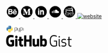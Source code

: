 <a href="https://www.behance.net/fernandocelmer" target="_blank">
	<img src="https://github.com/FernandoCelmer/FernandoCelmer/blob/master/img/icons/icon-behance.png" 
	alt="behance" class="w3-hover-opacity" width="35" height="35" title="Behance">
</a>
	
<a href="https://medium.com/@fernandocelmer" target="_blank">
	<img src="https://github.com/FernandoCelmer/FernandoCelmer/blob/master/img/icons/icon-medium.png" 
	alt="medium" class="w3-hover-opacity" width="35" height="35" title="Medium">
</a>
	
<a href="https://www.linkedin.com/in/fernando-celmer/" target="_blank">
	<img src="https://github.com/FernandoCelmer/FernandoCelmer/blob/master/img/icons/icon-linkedin.png" 
	alt="linkedin" class="w3-hover-opacity" width="35" height="35" title="Linkedin">
</a>
	
<a href="http://www.fernandocelmer.com/img/icons/icon-soundcloud.png" target="_blank">
	<img src="https://github.com/FernandoCelmer/FernandoCelmer/blob/master/img/icons/icon-soundcloud.png" 
	alt="soundcloud" class="w3-hover-opacity" width="35" height="35" title="Soundcloud">
</a>
	
<a href="http://www.fernandocelmer.com" target="_blank">
	<img src="https://github.com/FernandoCelmer/FernandoCelmer/blob/master/img/icons/icon-fernando.png" 
	alt="website" class="w3-hover-opacity" width="35" height="35" title="My Website">
</a>
	
<a href="https://www.amazon.com.br/hz/wishlist/ls/3CELRK9GZN2Q2" target="_blank">
	<img src="https://fernandocelmer.com/assets/img/icons/icon-amazon.png" alt="website" class="w3-hover-opacity" width="35" height="35" 
	title="Give me a book">
</a>

<br>
<br>
	<a href="https://gist.github.com/FernandoCelmer">
		<img style="-webkit-user-select: none;margin: auto;" 
		src="https://raw.githubusercontent.com/FernandoCelmer/FernandoCelmer/master/img/fernando-celmer-pypi.png" width="10%">
	</a>
<br>
	<a href="https://pypi.org/user/fernandocelmer/">
		<img style="-webkit-user-select: none;margin: auto;" 
		src="https://github.com/FernandoCelmer/FernandoCelmer/blob/master/img/fernando-celmer-github-gist.png" width="180" height="33">
	</a>
<br>
